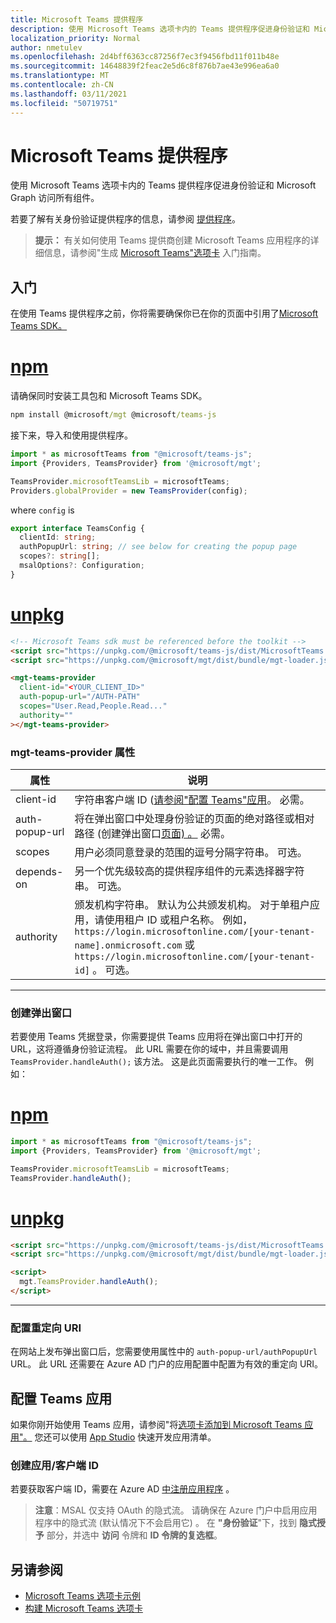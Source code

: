 ```yaml
---
title: Microsoft Teams 提供程序
description: 使用 Microsoft Teams 选项卡内的 Teams 提供程序促进身份验证和 Microsoft Graph 访问所有组件。
localization_priority: Normal
author: nmetulev
ms.openlocfilehash: 2d4bff6363cc87256f7ec3f9456fbd11f011b48e
ms.sourcegitcommit: 14648839f2feac2e5d6c8f876b7ae43e996ea6a0
ms.translationtype: MT
ms.contentlocale: zh-CN
ms.lasthandoff: 03/11/2021
ms.locfileid: "50719751"
---
```

# <a name="microsoft-teams-provider"></a>Microsoft Teams 提供程序

使用 Microsoft Teams 选项卡内的 Teams 提供程序促进身份验证和 Microsoft Graph 访问所有组件。

若要了解有关身份验证提供程序的信息，请参阅 [提供程序](./providers.md)。

>**提示：** 有关如何使用 Teams 提供商创建 Microsoft Teams 应用程序的详细信息，请参阅"生成 [Microsoft Teams"选项卡](../get-started/build-a-microsoft-teams-tab.md) 入门指南。

## <a name="get-started"></a>入门

在使用 Teams 提供程序之前，你将需要确保你已在你的页面中引用了[Microsoft Teams SDK。](/javascript/api/overview/msteams-client?view=msteams-client-js-latest&preserve-view=true#using-the-sdk)

# <a name="npm"></a>[npm](#tab/ts)

请确保同时安装工具包和 Microsoft Teams SDK。

```cmd
npm install @microsoft/mgt @microsoft/teams-js
```

接下来，导入和使用提供程序。

```ts
import * as microsoftTeams from "@microsoft/teams-js";
import {Providers, TeamsProvider} from '@microsoft/mgt';

TeamsProvider.microsoftTeamsLib = microsoftTeams;
Providers.globalProvider = new TeamsProvider(config);
```

where `config` is

```ts
export interface TeamsConfig {
  clientId: string;
  authPopupUrl: string; // see below for creating the popup page
  scopes?: string[];
  msalOptions?: Configuration;
}
```

# <a name="unpkg"></a>[unpkg](#tab/html)

```html
<!-- Microsoft Teams sdk must be referenced before the toolkit -->
<script src="https://unpkg.com/@microsoft/teams-js/dist/MicrosoftTeams.min.js" crossorigin="anonymous"></script>
<script src="https://unpkg.com/@microsoft/mgt/dist/bundle/mgt-loader.js"></script>

<mgt-teams-provider
  client-id="<YOUR_CLIENT_ID>"
  auth-popup-url="/AUTH-PATH"
  scopes="User.Read,People.Read..."
  authority=""
></mgt-teams-provider>
```

### <a name="mgt-teams-provider-attributes"></a>mgt-teams-provider 属性
| 属性 | 说明 |
| --- | --- |
| client-id   | 字符串客户端 ID ([请参阅"配置 Teams"应用](#configure-your-teams-app)。 必需。 |
| auth-popup-url  | 将在弹出窗口中处理身份验证的页面的绝对路径或相对路径 (创建弹出窗口[页面) 。](#create-the-popup-page) 必需。 |
| scopes  | 用户必须同意登录的范围的逗号分隔字符串。 可选。 |
| depends-on | 另一个优先级较高的提供程序组件的元素选择器字符串。 可选。 |
| authority    | 颁发机构字符串。 默认为公共颁发机构。 对于单租户应用，请使用租户 ID 或租户名称。 例如， `https://login.microsoftonline.com/[your-tenant-name].onmicrosoft.com` 或 `https://login.microsoftonline.com/[your-tenant-id]` 。 可选。 |

---

### <a name="create-the-popup-page"></a>创建弹出窗口

若要使用 Teams 凭据登录，你需要提供 Teams 应用将在弹出窗口中打开的 URL，这将遵循身份验证流程。 此 URL 需要在你的域中，并且需要调用 `TeamsProvider.handleAuth();` 该方法。 这是此页面需要执行的唯一工作。 例如：

# <a name="npm"></a>[npm](#tab/ts)

```ts
import * as microsoftTeams from "@microsoft/teams-js";
import {Providers, TeamsProvider} from '@microsoft/mgt';

TeamsProvider.microsoftTeamsLib = microsoftTeams;
TeamsProvider.handleAuth();
```

# <a name="unpkg"></a>[unpkg](#tab/html)

```html
<script src="https://unpkg.com/@microsoft/teams-js/dist/MicrosoftTeams.min.js" crossorigin="anonymous"></script>
<script src="https://unpkg.com/@microsoft/mgt/dist/bundle/mgt-loader.js"></script>

<script>
  mgt.TeamsProvider.handleAuth();
</script>
```
---

### <a name="configure-redirect-uris"></a>配置重定向 URI

在网站上发布弹出窗口后，您需要使用属性中的 `auth-popup-url/authPopupUrl` URL。 此 URL 还需要在 Azure AD 门户的应用配置中配置为有效的重定向 URI。

## <a name="configure-your-teams-app"></a>配置 Teams 应用

如果你刚开始使用 Teams 应用，请参阅"将[选项卡添加到 Microsoft Teams 应用"。](/microsoftteams/platform/concepts/tabs/tabs-overview) 您还可以使用 [App Studio](/microsoftteams/platform/get-started/get-started-app-studio) 快速开发应用清单。
### <a name="creating-an-appclient-id"></a>创建应用/客户端 ID
若要获取客户端 ID，需要在 Azure AD [中注册应用程序](../get-started/add-aad-app-registration.md) 。 
>**注意**：MSAL 仅支持 OAuth 的隐式流。 请确保在 Azure 门户中启用应用程序中的隐式流 (默认情况下不会启用它) 。 在 **"身份验证**"下，找到 **隐式授予** 部分，并选中 **访问** 令牌和 **ID 令牌的复选框**。 

## <a name="see-also"></a>另请参阅
* [Microsoft Teams 选项卡示例](https://github.com/microsoftgraph/microsoft-graph-toolkit/tree/master/samples/teams-tab)
* [构建 Microsoft Teams 选项卡](../get-started/build-a-microsoft-teams-tab.md)